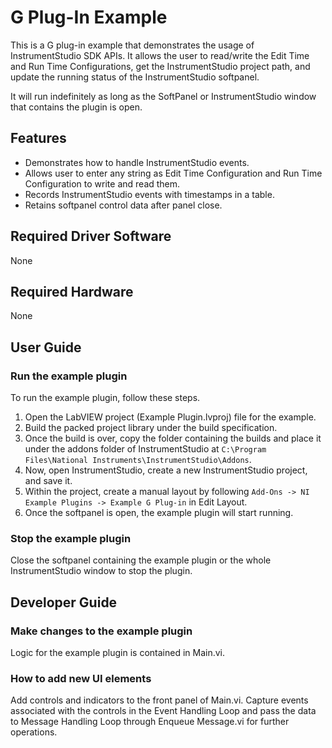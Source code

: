 # G Plug-In Example

This is a G plug-in example that demonstrates the usage of InstrumentStudio SDK APIs. It allows the user to read/write the Edit Time and Run Time Configurations, get the InstrumentStudio project path, and update the running status of the InstrumentStudio softpanel.

It will run indefinitely as long as the SoftPanel or InstrumentStudio window that contains the plugin is open.

## Features

- Demonstrates how to handle InstrumentStudio events.
- Allows user to enter any string as Edit Time Configuration and Run Time Configuration to write and read them.
- Records InstrumentStudio events with timestamps in a table.
- Retains softpanel control data after panel close.

## Required Driver Software

None

## Required Hardware

None

## User Guide

### Run the example plugin

To run the example plugin, follow these steps.

1. Open the LabVIEW project (Example Plugin.lvproj) file for the example.
2. Build the packed project library under the build specification.
3. Once the build is over, copy the folder containing the builds and place it under the addons folder of InstrumentStudio at `C:\Program Files\National Instruments\InstrumentStudio\Addons`.
4. Now, open InstrumentStudio, create a new InstrumentStudio project, and save it.
5. Within the project, create a manual layout by following `Add-Ons -> NI Example Plugins -> Example G Plug-in` in Edit Layout.
6. Once the softpanel is open, the example plugin will start running.

### Stop the example plugin

Close the softpanel containing the example plugin or the whole InstrumentStudio window to stop the plugin.

## Developer Guide

### Make changes to the example plugin

Logic for the example plugin is contained in Main.vi.

### How to add new UI elements

Add controls and indicators to the front panel of Main.vi. Capture events associated with the controls in the Event Handling Loop and pass the data to Message Handling Loop through Enqueue Message.vi for further operations.
